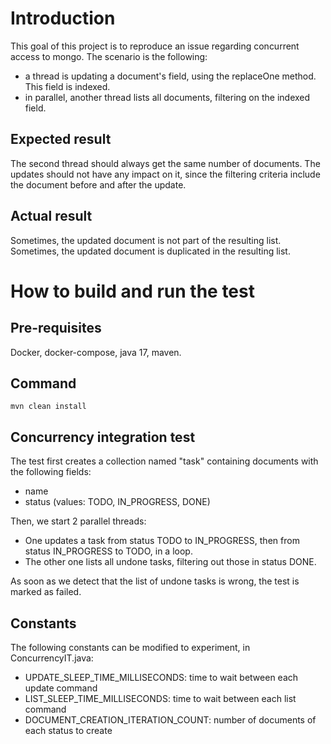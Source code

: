 # Introduction

This goal of this project is to reproduce an issue regarding concurrent access to mongo.
The scenario is the following:
* a thread is updating a document's field, using the replaceOne method. This field is indexed.
* in parallel, another thread lists all documents, filtering on the indexed field.

## Expected result
The second thread should always get the same number of documents.
The updates should not have any impact on it, since the filtering criteria include the document before and after the update.

## Actual result
Sometimes, the updated document is not part of the resulting list.
Sometimes, the updated document is duplicated in the resulting list.

# How to build and run the test

## Pre-requisites
Docker, docker-compose, java 17, maven.

## Command
`mvn clean install`

## Concurrency integration test
The test first creates a collection named "task" containing documents with the following fields:
* name
* status (values: TODO, IN_PROGRESS, DONE)

Then, we start 2 parallel threads:
* One updates a task from status TODO to IN_PROGRESS, then from status IN_PROGRESS to TODO, in a loop.
* The other one lists all undone tasks, filtering out those in status DONE.

As soon as we detect that the list of undone tasks is wrong, the test is marked as failed.

## Constants
The following constants can be modified to experiment, in ConcurrencyIT.java:
* UPDATE_SLEEP_TIME_MILLISECONDS: time to wait between each update command
* LIST_SLEEP_TIME_MILLISECONDS: time to wait between each list command
* DOCUMENT_CREATION_ITERATION_COUNT: number of documents of each status to create

